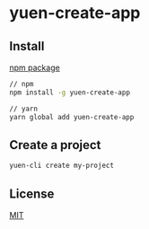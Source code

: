 # yuen-create-app

## Install

[npm package](https://www.npmjs.com/package/yuen-create-app)

```bash
// npm
npm install -g yuen-create-app

// yarn
yarn global add yuen-create-app
```

## Create a project
```bash
yuen-cli create my-project
```

## License

[MIT](https://github.com/vuejs/vue-cli/blob/dev/LICENSE)